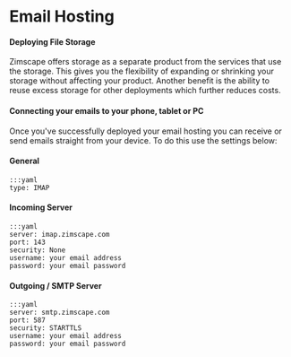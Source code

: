 # Email Hosting

#### Deploying File Storage

Zimscape offers storage as a separate product from the services that use the storage. This gives you the 
flexibility of expanding or shrinking your storage without affecting your product. Another benefit is 
the ability to reuse excess storage for other deployments which further reduces costs.

#### Connecting your emails to your phone, tablet or PC

Once you've successfully deployed your email hosting you can receive or send emails straight from 
your device. To do this use the settings below:

#### General

    :::yaml
    type: IMAP

#### Incoming Server

    :::yaml
    server: imap.zimscape.com
    port: 143
    security: None
    username: your email address
    password: your email password

#### Outgoing / SMTP Server

    :::yaml
    server: smtp.zimscape.com
    port: 587
    security: STARTTLS
    username: your email address
    password: your email password
